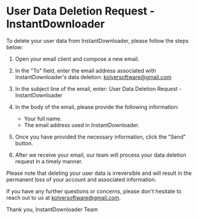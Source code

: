 # User Data Deletion Request - InstantDownloader

To delete your user data from InstantDownloader, please follow the steps below:

1. Open your email client and compose a new email.

2. In the "To" field, enter the email address associated with InstantDownloader's data deletion: kolversoftware@gmail.com

3. In the subject line of the email, enter: User Data Deletion Request - InstantDownloader

4. In the body of the email, please provide the following information:

   - Your full name.
   - The email address used in InstantDownloader.

5. Once you have provided the necessary information, click the "Send" button.

6. After we receive your email, our team will process your data deletion request in a timely manner.

Please note that deleting your user data is irreversible and will result in the permanent loss of your account and associated information.

If you have any further questions or concerns, please don't hesitate to reach out to us at kolversoftware@gmail.com.

Thank you,
InstantDownloader Team
